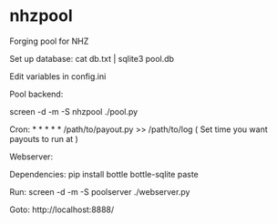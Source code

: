 nhzpool
=======

Forging pool for NHZ

Set up database:
cat db.txt | sqlite3 pool.db

Edit variables in config.ini

Pool backend:

screen -d -m -S nhzpool ./pool.py

Cron:
\* * * * * /path/to/payout.py >> /path/to/log
( Set time you want payouts to run at )

Webserver:

Dependencies:
pip install bottle bottle-sqlite paste

Run:
screen -d -m -S poolserver ./webserver.py

Goto:
http://localhost:8888/



